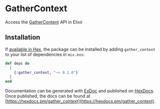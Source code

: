 # GatherContext

Access the [GatherContent](https://gathercontent.com) API in Elixir

## Installation

If [available in Hex](https://hex.pm/docs/publish), the package can be installed
by adding `gather_context` to your list of dependencies in `mix.exs`:

```elixir
def deps do
  [
    {:gather_context, "~> 0.1.0"}
  ]
end
```

Documentation can be generated with [ExDoc](https://github.com/elixir-lang/ex_doc)
and published on [HexDocs](https://hexdocs.pm). Once published, the docs can
be found at [https://hexdocs.pm/gather_context](https://hexdocs.pm/gather_context).

